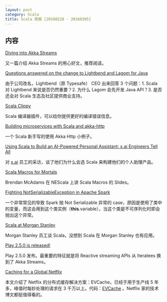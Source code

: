 ```yaml
---
layout: post
category: Scala
title: Scala 周报 [20160228 - 20160305]
---
```


## 内容

[Diving into Akka Streams](https://medium.com/kvnwbbr/diving-into-akka-streams-2770b3aeabb0)

又一篇介绍 Akka Streams 的用心好文，推荐阅读。

[Questions answered on the change to Lightbend and Lagom for Java](http://www.lightbend.com/blog/questions-answered-on-the-change-to-lightbend-and-lagom-for-java)

由于公司改名，Lightbend（原 Typesafe） CEO 出来回答 3 个问题：1. Scala 对 Lightbend 来说是否仍然重要？2. 为什么 Lagom 会先开发 Java API？3. 是否还会对 Scala 生态及社区提供商业支持。

[Scala Clippy](https://scala-clippy.org)

Scala 编译器插件，可以给你提供更好的编译错误信息。

[Building microservices with Scala and akka-http](http://labs.unacast.com/2016/03/03/building-microservices-with-akka-http/)

一个 Scala 新手写的使用 Akka Http 小例子。

[Using Scala to Build an AI-Powered Personal Assistant: x.ai Engineers Tell All](https://x.ai/using-scala-to-build-an-ai-powered-personal-assistant-x-ai-engineers-tell-all/)

对 [x.ai](https://x.ai/) 员工的采访，谈了他们为什么会选 Scala 来构建他们的个人助理产品。

[Scala Macros for Mortals](https://speakerdeck.com/bwmcadams/nescala-16-scala-macros-for-mortals-or-how-i-learned-to-stop-worrying-and-mumbling-wtf)

Brendan McAdams 在 NEScala 上讲 Scala Macros 的 Slides。

[Fighting NotSerializableException in Apache Spark](http://buransky.com/spark/fighting-notserializableexception-in-apache-spark/)

一个非常常见的导致 Spark 抛 Not Serializable 异常的 case，原因是使用了类中的变量，而这会用到这个类实例（**this**.variable），当这个类是不可序列化时即会抛出这个异常。

[Scala at Morgan Stanley](https://vimeo.com/147697498)

Morgan Stanley 员工谈 Scala，没想到 Scala 在 Morgan Stanley 也有应用。

[Play 2.5.0 is released!](https://groups.google.com/forum/#!msg/play-framework/aFEkSOaAEbk/BY4fjyI9GQAJ)

Play 2.5.0 发布。最重要的特征就是将  Reactive streaming APIs 从 Iteratees 换到了 Akka Streams。

[Caching for a Global Netflix](http://techblog.netflix.com/2016/03/caching-for-global-netflix.html)

本文介绍了 Netflix 的分布式缓存解决方案：EVCache，已经于用于生产线 5 年多，峰值时每妙处理的请求在 3 千万以上。代码：[EVCache](https://github.com/Netflix/EVCache) 。Netflix 家的技术博文都挺值得看的。

